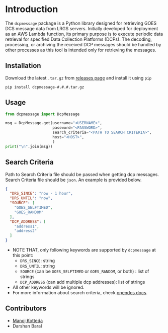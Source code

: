 # Introduction

The `dcpmessage` package is a Python library designed for retrieving GOES DCS message data from LRGS servers. Initially
developed for deployment as an AWS Lambda function, its primary purpose is to execute periodic data retrieval for
specified Data Collection Platforms (DCPs). The decoding, processing, or archiving the received DCP messages should
be handled by other processes as this tool is intended only for retrieving the messages.

## Installation

Download the latest `.tar.gz` from [releases page](https://github.com/dcspy/dcspy/releases) and install it using `pip`

```shell
pip install dcpmessage-#.#.#.tar.gz 
```

## Usage

```python
from dcpmessage import DcpMessage

msg = DcpMessage.get(username="<USERNAME>",
                     password="<PASSWORD>",
                     search_criteria="<PATH TO SEARCH CRITERIA>",
                     host="<HOST>",
                     )
print("\n".join(msg))
```

## Search Criteria

Path to Search Criteria file should be passed when getting dcp messages. Search Criteria file should be `json`. An
example is provided below.

```json
{
  "DRS_SINCE": "now - 1 hour",
  "DRS_UNTIL": "now",
  "SOURCE": [
    "GOES_SELFTIMED",
    "GOES_RANDOM"
  ],
  "DCP_ADDRESS": [
    "address1",
    "address2"
  ]
}
```

- NOTE THAT, only following keywords are supported by `dcpmessage` at this point:
    - `DRS_SINCE`: string
    - `DRS_UNTIL`: string
    - `SOURCE` (can be `GOES_SELFTIMED` or `GOES_RANDOM`, or both) : list of strings
    - `DCP_ADDRESS` (can add multiple dcp addresses): list of strings
- All other keywords will be ignored.
- For more information about search criteria, check [opendcs
  docs](https://opendcs-env.readthedocs.io/en/stable/legacy-lrgs-userguide.html#search-criteria-file-format).

## Contributors

- [Manoj Kotteda](https://github.com/orgs/dcspy/people/manojkotteda)
- Darshan Baral
